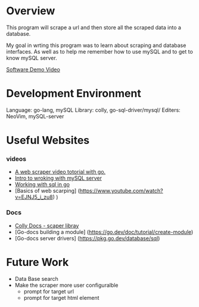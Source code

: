 # Overview

This program will scrape a url and then store all the scraped data into a database. 

My goal in wrting this program was to learn about scraping and database interfaces. As well as to help me remember how to use mySQL
and to get to know mySQL server.

[Software Demo Video](https://youtu.be/pxG08mXEJXc)

# Development Environment

Language: go-lang, mySQL
Library: colly, go-sql-driver/mysql/
Editers: NeoVim, mySQL-server

# Useful Websites

### videos
- [A web scraper video totorial with go.](https://pkg.go.dev/github.com/gocolly/colly#section-readme)
- [Intro to wroking with mySQL server](https://www.youtube.com/watch?v=xiUTqnI6xk8)
- [Working with sql in go](https://www.youtube.com/watch?v=Y7a0sNKdoQk)
- [Basics of web scarping] (https://www.youtube.com/watch?v=EJNJ5_i_zu8)
)
### Docs
- [Colly Docs - scaper libray](https://www.youtube.com/watch?v=LMPeAttF2ng&list=PL5dTjWUk_cPbbCYRQKhPnmougbStBPba8&index=6)
- [Go-docs building a module] (https://go.dev/doc/tutorial/create-module)
- [Go-docs server drivers] (https://pkg.go.dev/database/sql)

# Future Work

- Data Base search
- Make the scraper more user configuralble
    - prompt for target url
    - prompt for target html element
